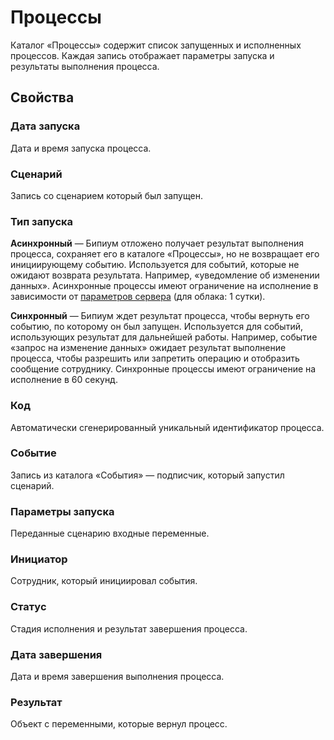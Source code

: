 # Процессы

Каталог «Процессы» содержит список запущенных и исполненных процессов. Каждая запись отображает параметры запуска и результаты выполнения процесса.

## Свойства

### Дата запуска

Дата и время запуска процесса.

### Сценарий

Запись со сценарием который был запущен.

### Тип запуска

**Асинхронный** — Бипиум отложено получает результат выполнения процесса, сохраняет его в каталоге «Процессы», но не возвращает его инициирующему событию. Используется для событий, которые не ожидают возврата результата. Например, «уведомление об изменении данных». Асинхронные процессы имеют ограничение на исполнение в зависимости от [параметров сервера](broken-reference) (для облака: 1 сутки).

**Синхронный** — Бипиум ждет результат процесса, чтобы вернуть его событию, по которому он был запущен. Используется для событий, использующих результат для дальнейшей работы. Например, событие «запрос на изменение данных» ожидает результат выполнение процесса, чтобы разрешить или запретить операцию и отобразить сообщение сотруднику. Синхронные процессы имеют ограничение на исполнение в 60 секунд.

### Код

Автоматически сгенерированный уникальный идентификатор процесса.

### Событие

Запись из каталога «События» — подписчик, который запустил сценарий.

### Параметры запуска

Переданные сценарию входные переменные.

### Инициатор

Сотрудник, который инициировал события.

### Статус

Стадия исполнения и результат завершения процесса.

### Дата завершения

Дата и время завершения выполнения процесса.

### Результат

Объект с переменными, которые вернул процесс.
